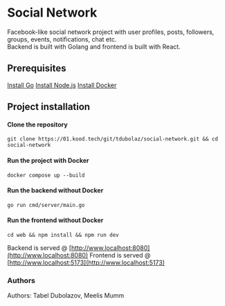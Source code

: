 # Social Network

Facebook-like social network project with user profiles, posts, followers, groups, events, notifications, chat etc.<br>
Backend is built with Golang and frontend is built with React.

## Prerequisites

[Install Go](https://go.dev)
[Install Node.js](https://nodejs.org/en/)
[Install Docker](https://www.docker.com)

## Project installation

#### Clone the repository

```
git clone https://01.kood.tech/git/tdubolaz/social-network.git && cd social-network
```

#### Run the project with Docker

```
docker compose up --build
```

#### Run the backend without Docker

```
go run cmd/server/main.go
```

#### Run the frontend without Docker

```
cd web && npm install && npm run dev
```

Backend is served @ [http://www.localhost:8080](http://www.localhost:8080)
Frontend is served @ [http://www.localhost:5173](http://www.localhost:5173)

### Authors

Authors: Tabel Dubolazov, Meelis Mumm
